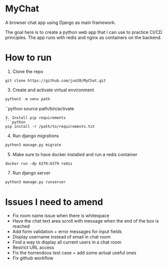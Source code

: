 # MyChat
A browser chat app using Django as main framework.

The goal here is to create a python web app that I can use to practice CI/CD principles.
The app runs with redis and nginx as containers on the backend.

# How to run

1. Clone the repo
```
git clone https://github.com/juo20/MyChat.git
```
3. Create and activate virtual environment
```python
python3 -m venv path
```

``python
source path/bin/activate
```
3. Install pip requirements
```python
pip install -r /path/to/requirements.txt
```
4. Run django migrations
```python
python3 manage.py migrate
```
5. Make sure to have docker installed and run a redis container
```
docker run -dp 6379:6379 redis
```
7. Run django server
```python
python3 manage.py runserver
```

# Issues I need to amend

* Fix room name issue when there is whitespace
* Have the chat text area scroll with message when the end of the box is reached
* Add form validation + error messages for input fields
* Display username instead of email in chat room
* Find a way to display all current users in a chat room
* Restrict URL access
* Fix the horrendous test case + add some actual useful ones
* Fix github workflow
